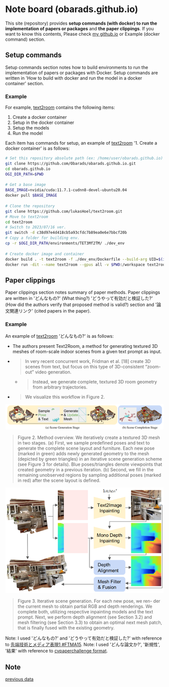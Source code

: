 # Note board (obarads.github.io)
This site (repository) provides **setup commands (with docker) to run the implementation of papers or packages** and **the paper clippings**.
If you want to know this contents, Please check [my github.io](https://obarads.github.io/) or Example (docker command) section.

## Setup commands 
Setup commands section notes how to build environments to run the implementation of papers or packages with Docker. Setup commands are written in 'How to build with docker and run the model in a docker container' section. 

### Example
For example, [text2room](https://obarads.github.io/papers/Text2Room%20Extracting%20Textured%203D%20Meshes%20from%202D%20Text-to-Image%20Models.md) contains the following items:
1. Create a docker container
2. Setup in the docker container
3. Setup the models
4. Run the model

Each item has commands for setup, an example of [text2room](https://obarads.github.io/papers/Text2Room%20Extracting%20Textured%203D%20Meshes%20from%202D%20Text-to-Image%20Models.md) '1. Create a docker container' is as follows:
```bash
# Set this repository absolute path (ex: /home/user/obarads.github.io)
git clone https://github.com/Obarads/obarads.github.io.git
cd obarads.github.io
OGI_DIR_PATH=$PWD

# Get a base image
BASE_IMAGE=nvidia/cuda:11.7.1-cudnn8-devel-ubuntu20.04
docker pull $BASE_IMAGE

# Clone the repository
git clone https://github.com/lukasHoel/text2room.git
# Move to text2room
cd text2room
# Switch to 2023/07/16 ver.
git switch -d c38d97e4d418cb5a93cfdc7b89ea0e6e7bbcf20b
# Copy a folder for building env.
cp -r $OGI_DIR_PATH/environments/TET3Mf2TM/ ./dev_env

# Create docker image and container
docker build . -t text2room -f ./dev_env/Dockerfile --build-arg UID=$(id -u) --build-arg GID=$(id -g) --build-arg BASE_IMAGE=$BASE_IMAGE
docker run -dit --name text2room --gpus all -v $PWD:/workspace text2room
```

## Paper clippings
Paper clippings section notes summary of paper methods. Paper clippings are written in 'どんなもの?' (What thing?) 'どうやって有効だと検証した?' (How did the authors verify that proposed method is valid?) section and '論文関連リンク' (cited papers in the paper). 

### Example
An example of [text2room](https://obarads.github.io/papers/Text2Room%20Extracting%20Textured%203D%20Meshes%20from%202D%20Text-to-Image%20Models.md) 'どんなもの?' is as follows:

- The authors present Text2Room, a method for generating textured 3D meshes of room-scale indoor scenes from a given text prompt as input.
- > In very recent concurrent work, Fridman et al. [18] create 3D scenes from text,  but  focus  on  this  type  of  3D-consistent “zoom-out” video generation. 
  - > Instead, we generate complete, textured 3D room geometry from arbitrary trajectories.
- > We visualize this workflow in Figure 2.

![fig2](img/TET3Mf2TM/fig2.png)

> Figure 2. Method overview.  We iteratively create a textured 3D mesh in two stages.  (a) First, we sample predefined poses and text to generate the complete scene layout and furniture. Each new pose (marked in green) adds newly generated geometry to the mesh (depicted by green triangles) in an iterative scene generation scheme (see Figure 3 for details).  Blue poses/triangles denote viewpoints that created geometry in a previous iteration.  (b) Second, we fill in the remaining unobserved regions by sampling additional poses (marked in red) after the scene layout is defined.

![fig3](img/TET3Mf2TM/fig3.png)

> Figure 3. Iterative scene generation. For each new pose, we ren- der the current mesh to obtain partial RGB and depth renderings. We complete both, utilizing respective inpainting models and the text prompt.  Next, we perform depth alignment (see Section 3.2) and mesh filtering (see Section 3.3) to obtain an optimal next mesh patch, that is finally fused with the existing geometry.

Note: I used 'どんなもの?' and 'どうやって有効だと検証した?' with reference to [先端技術とメディア表現1 #FTMA15](https://www.slideshare.net/Ochyai/1-ftma15).
Note: I used 'どんな論文か?', '新規性', '結果' with reference to [cvpaperchallenge format](http://xpaperchallenge.org/cv/survey/eccv2022_summaries/1).

## Note
[previous data](https://github.com/Obarads/obarads.github.io/tree/b328c1c56d76cd4ea41cb4f1996da56de496c768/public/previous_data)
